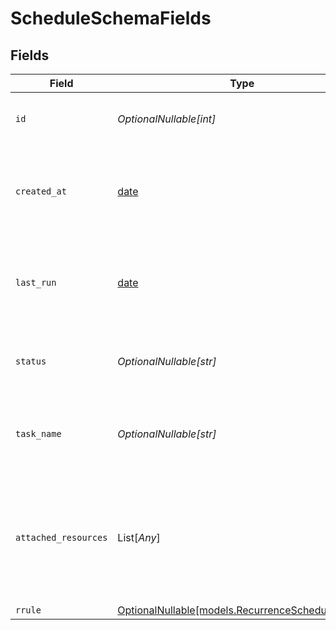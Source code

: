 # ScheduleSchemaFields


## Fields

| Field                                                                                      | Type                                                                                       | Required                                                                                   | Description                                                                                | Example                                                                                    |
| ------------------------------------------------------------------------------------------ | ------------------------------------------------------------------------------------------ | ------------------------------------------------------------------------------------------ | ------------------------------------------------------------------------------------------ | ------------------------------------------------------------------------------------------ |
| `id`                                                                                       | *OptionalNullable[int]*                                                                    | :heavy_minus_sign:                                                                         | id                                                                                         | {<br/>"summary": "1",<br/>"value": 1<br/>}                                                 |
| `created_at`                                                                               | [date](https://docs.python.org/3/library/datetime.html#date-objects)                       | :heavy_minus_sign:                                                                         | created_at                                                                                 | {<br/>"summary": "Sample created_at",<br/>"value": "2020-11-07 10:46:46.094451Z"<br/>}     |
| `last_run`                                                                                 | [date](https://docs.python.org/3/library/datetime.html#date-objects)                       | :heavy_minus_sign:                                                                         | last_run                                                                                   | {<br/>"summary": "Sample last_run",<br/>"value": "2020-08-07 10:46:46.094451Z"<br/>}       |
| `status`                                                                                   | *OptionalNullable[str]*                                                                    | :heavy_minus_sign:                                                                         | status                                                                                     | {<br/>"summary": "Sample status",<br/>"value": "idle"<br/>}                                |
| `task_name`                                                                                | *OptionalNullable[str]*                                                                    | :heavy_minus_sign:                                                                         | task_name                                                                                  | {<br/>"summary": "Sample task_name",<br/>"value": "pull_cloud_data"<br/>}                  |
| `attached_resources`                                                                       | List[*Any*]                                                                                | :heavy_minus_sign:                                                                         | attached_resources                                                                         | {<br/>"summary": "Sample attached_resources",<br/>"value": [<br/>{<br/>"id": 2,<br/>"type": "dataset"<br/>}<br/>]<br/>} |
| `rrule`                                                                                    | [OptionalNullable[models.RecurrenceScheduleFields]](../models/recurrenceschedulefields.md) | :heavy_minus_sign:                                                                         | N/A                                                                                        |                                                                                            |
